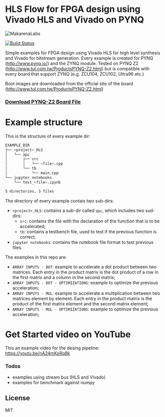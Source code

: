 # HLS Flow for FPGA design using Vivado HLS and Vivado on PYNQ

![MakarenaLabs](https://www.makarenalabs.com/wp-content/uploads/2018/12/logo.png)

[![Build Status](https://travis-ci.org/joemccann/dillinger.svg?branch=master)](https://travis-ci.org/joemccann/dillinger)

Simple examples for FPGA design using Vivado HLS for high level synthesis and Vivado for bitstream generation. Every example is created for PYNQ (http://www.pynq.io/) and the ZYNQ module. Tested on PYNQ Z2 (http://www.tul.com.tw/ProductsPYNQ-Z2.html) but is compatible with every board that support ZYNQ (e.g. ZCU104, ZCU102, Ultra96 etc.)

Boot images are downloaded from the official site of the board (http://www.tul.com.tw/ProductsPYNQ-Z2.html)

### [Download PYNQ-Z2 Board File](https://d2m32eurp10079.cloudfront.net/Download/pynq-z2.zip)


# Example structure

This is the structure of every example dir:
```bash
EXAMPLE_DIR
├── <project>_HLS
│   └── apc
│       ├── src
│       │   └── <file>.cpp
│       └── tb
│           └── main.cpp
└── jupyter notebooks
    └── test_<file>.ipynb

5 directories, 3 files
```

The directory of every example contais two sub-dirs:
 - ```<project>_HLS```: contains a sub-dir called ```apc```, which includes two sud-dirs: 
    - ```src```: contains the file with the declaration of the function that is to be accelerated; 
    - ```tb```: contains a testbench file, used to test if the previous function is correct.
 - ```jupyter notebooks```: contains the notebook file format to test previous files.

The examples in this repo are:
 - ```ARRAY INPUTS - DOT```: example to accelerate a dot product between two matrices. Each entry in the product matrix is the dot product of a row in the first matrix and a column in the second matrix;
 - ```ARRAY INPUTS - DOT - OPTIMIZATIONS```: example to optimize the previous acceleration;
 - ```ARRAY INPUTS - MUL```: example to accelerate a multiplication between two matrices element by element. Each entry in the product matrix is the product of the first matrix element and the second matrix element;
 - ```ARRAY INPUTS - MUL - OPTIMIZATIONS```: example to optimize the previous acceleration;

# Get Started video on YouTube
This an example video for the desing pipeline:
https://youtu.be/nA24mKoRq8k


### Todos

 - examples using stream bus (HLS and Vivado)
 - examples for benchmark against numpy

License
----

MIT


